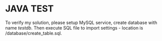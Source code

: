 # JAVA TEST
To verify my solution, please setup MySQL service, create database with name *testdb*.
Then execute SQL file to import settings - location is /database/create_table.sql.